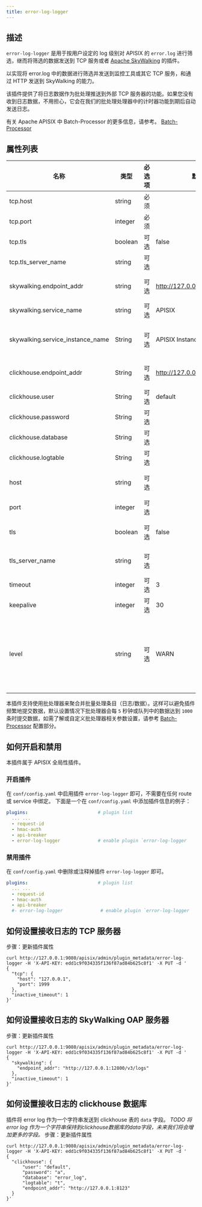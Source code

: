 ```yaml
---
title: error-log-logger
---
```


<!--
#
# Licensed to the Apache Software Foundation (ASF) under one or more
# contributor license agreements.  See the NOTICE file distributed with
# this work for additional information regarding copyright ownership.
# The ASF licenses this file to You under the Apache License, Version 2.0
# (the "License"); you may not use this file except in compliance with
# the License.  You may obtain a copy of the License at
#
#     http://www.apache.org/licenses/LICENSE-2.0
#
# Unless required by applicable law or agreed to in writing, software
# distributed under the License is distributed on an "AS IS" BASIS,
# WITHOUT WARRANTIES OR CONDITIONS OF ANY KIND, either express or implied.
# See the License for the specific language governing permissions and
# limitations under the License.
#
-->

## 描述

`error-log-logger` 是用于按用户设定的 log 级别对 APISIX 的 `error.log` 进行筛选，继而将筛选的数据发送到 TCP 服务或者 [Apache SkyWalking](https://skywalking.apache.org/) 的插件。

以实现将 error.log 中的数据进行筛选并发送到监控工具或其它 TCP 服务，和通过 HTTP 发送到 SkyWalking 的能力。

该插件提供了将日志数据作为批处理推送到外部 TCP 服务器的功能。如果您没有收到日志数据，不用担心，它会在我们的批处理处理器中的计时器功能到期后自动发送日志。

有关 Apache APISIX 中 Batch-Processor 的更多信息，请参考。
[Batch-Processor](../batch-processor.md)

## 属性列表

| 名称                              | 类型     | 必选项 | 默认值                          | 有效值   | 描述                                                                              |
| -------------------------------- | ------- | ----- | ------------------------------ | ---------------- | -------------------------------------------------------------------------|
| tcp.host                         | string  | 必须   |                                |                  | TCP 服务的IP地址或主机名                                                    |
| tcp.port                         | integer | 必须   |                                | [0,...]          | 目标端口                                                                  |
| tcp.tls                          | boolean | 可选   | false                          |                  | 用于控制是否执行SSL验证                                                     |
| tcp.tls_server_name              | string  | 可选   |                                |                  | TLS 服务名称标记                                                          |
| skywalking.endpoint_addr         | string  | 可选   | http://127.0.0.1:12900/v3/logs |                  | Skywalking 的 HTTP endpoint 地址，例如：http://127.0.0.1:12800             |
| skywalking.service_name          | string  | 可选   | APISIX                         |                  | skywalking 上报的 service 名称                                            |
| skywalking.service_instance_name | String  | 可选   | APISIX Instance Name           |                  | skywalking 上报的 service 实例名, 如果期望直接获取本机主机名则设置为 `$hostname` |
| clickhouse.endpoint_addr         | String  | 可选   | http://127.0.0.1:8213          |                  |  clickhouse 的 HTTP endpoint 地址，例如 http://127.0.0.1:8213                    |
| clickhouse.user                  | String  | 可选   | default                        |                  |  clickhouse 的用户名                                                           |
| clickhouse.password              | String  | 可选   |                                |                  |  clickhouse 的密码                                                          |
| clickhouse.database              | String  | 可选   |                                |                  |  clickhouse 的用于接收 log 的数据库                                             |
| clickhouse.logtable              | String  | 可选   |                                |                  |  clickhouse 的用于接收 log 的表                                             |
| host                             | string  | 可选   |                                |                  | (`弃用`，替换成`tcp.host`) TCP 服务的IP地址或主机名                           |
| port                             | integer | 可选   |                                | [0,...]          | (`弃用`，替换成`tcp.port`) 目标端口                                         |
| tls                              | boolean | 可选   | false                          |                  | (`弃用`，替换成`tcp.tls`) 用于控制是否执行SSL验证                             |
| tls_server_name                  | string  | 可选   |                                |                  | (`弃用`，替换成`tcp.tls_server_name`) TLS 服务名称标记                       |
| timeout                          | integer | 可选   | 3                              | [1,...]          | 连接和发送数据超时间（以秒为单位）                                             |
| keepalive                        | integer | 可选   | 30                             | [1,...]          | 复用连接时，连接保持的时间（以秒为单位）                                        |
| level                            | string  | 可选   | WARN                           |                  | 进行错误日志筛选的级别，缺省WARN，取值["STDERR", "EMERG", "ALERT", "CRIT", "ERR", "ERROR", "WARN", "NOTICE", "INFO", "DEBUG"]，其中 ERR 与 ERROR 级别一致                                     |

本插件支持使用批处理器来聚合并批量处理条目（日志/数据）。这样可以避免插件频繁地提交数据，默认设置情况下批处理器会每 `5` 秒钟或队列中的数据达到 `1000` 条时提交数据，如需了解或自定义批处理器相关参数设置，请参考 [Batch-Processor](../batch-processor.md#配置) 配置部分。

## 如何开启和禁用

本插件属于 APISIX 全局性插件。

### 开启插件

在 `conf/config.yaml` 中启用插件 `error-log-logger` 即可，不需要在任何 route 或 service 中绑定。
下面是一个在 `conf/config.yaml` 中添加插件信息的例子：

```yaml
plugins:                          # plugin list
  ... ...
  - request-id
  - hmac-auth
  - api-breaker
  - error-log-logger              # enable plugin `error-log-logger
```

### 禁用插件

在 `conf/config.yaml` 中删除或注释掉插件 `error-log-logger` 即可。

```yaml
plugins:                          # plugin list
  ... ...
  - request-id
  - hmac-auth
  - api-breaker
  #- error-log-logger              # enable plugin `error-log-logger
```

## 如何设置接收日志的 TCP 服务器

步骤：更新插件属性

```shell
curl http://127.0.0.1:9080/apisix/admin/plugin_metadata/error-log-logger -H 'X-API-KEY: edd1c9f034335f136f87ad84b625c8f1' -X PUT -d '
{
  "tcp": {
    "host": "127.0.0.1",
    "port": 1999
  },
  "inactive_timeout": 1
}'
```

## 如何设置接收日志的 SkyWalking OAP 服务器

步骤：更新插件属性

```shell
curl http://127.0.0.1:9080/apisix/admin/plugin_metadata/error-log-logger -H 'X-API-KEY: edd1c9f034335f136f87ad84b625c8f1' -X PUT -d '
{
  "skywalking": {
    "endpoint_addr": "http://127.0.0.1:12800/v3/logs"
  },
  "inactive_timeout": 1
}'
```

## 如何设置接收日志的 clickhouse 数据库

插件将 error log 作为一个字符串发送到 clickhouse 表的 `data` 字段。
*TODO 将error log 作为一个字符串保持到clickhouse数据库的data字段，未来我们将会增加更多的字段。*
步骤：更新插件属性

```shell
curl http://127.0.0.1:9080/apisix/admin/plugin_metadata/error-log-logger -H 'X-API-KEY: edd1c9f034335f136f87ad84b625c8f1' -X PUT -d '
{
  "clickhouse": {
      "user": "default",
      "password": "a",
      "database": "error_log",
      "logtable": "t",
      "endpoint_addr": "http://127.0.0.1:8123"
  }
}'
```
